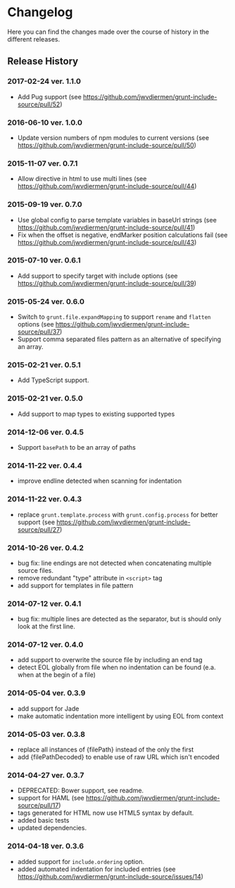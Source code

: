 # Changelog

Here you can find the changes made over the course of history in the different releases.

## Release History

### 2017-02-24 ver. 1.1.0

* Add Pug support (see https://github.com/jwvdiermen/grunt-include-source/pull/52)

### 2016-06-10 ver. 1.0.0

* Update version numbers of npm modules to current versions (see https://github.com/jwvdiermen/grunt-include-source/pull/50)

### 2015-11-07 ver. 0.7.1

* Allow directive in html to use multi lines (see https://github.com/jwvdiermen/grunt-include-source/pull/44)

### 2015-09-19 ver. 0.7.0

* Use global config to parse template variables in baseUrl strings (see https://github.com/jwvdiermen/grunt-include-source/pull/41)
* Fix when the offset is negative, endMarker position calculations fail (see https://github.com/jwvdiermen/grunt-include-source/pull/43)

### 2015-07-10 ver. 0.6.1

* Add support to specify target with include options (see https://github.com/jwvdiermen/grunt-include-source/pull/39)

### 2015-05-24 ver. 0.6.0

* Switch to `grunt.file.expandMapping` to support `rename` and `flatten` options (see https://github.com/jwvdiermen/grunt-include-source/pull/37)
* Support comma separated files pattern as an alternative of specifying an array.

### 2015-02-21 ver. 0.5.1

* Add TypeScript support.

### 2015-02-21 ver. 0.5.0

* Add support to map types to existing supported types

### 2014-12-06 ver. 0.4.5

* Support `basePath` to be an array of paths

### 2014-11-22 ver. 0.4.4

* improve endline detected when scanning for indentation

### 2014-11-22 ver. 0.4.3

* replace `grunt.template.process` with `grunt.config.process` for better support (see https://github.com/jwvdiermen/grunt-include-source/pull/27)

### 2014-10-26 ver. 0.4.2

* bug fix: line endings are not detected when concatenating multiple source files.
* remove redundant "type" attribute in `<script>` tag
* add support for templates in file pattern

### 2014-07-12 ver. 0.4.1

* bug fix: multiple lines are detected as the separator, but is should only look at the first line.

### 2014-07-12 ver. 0.4.0

* add support to overwrite the source file by including an end tag
* detect EOL globally from file when no indentation can be found (e.a. when at the begin of a file)

### 2014-05-04 ver. 0.3.9

* add support for Jade
* make automatic indentation more intelligent by using EOL from context

### 2014-05-03 ver. 0.3.8

* replace all instances of {filePath} instead of the only the first
* add {filePathDecoded} to enable use of raw URL which isn't encoded

### 2014-04-27 ver. 0.3.7

* DEPRECATED: Bower support, see readme.
* support for HAML (see https://github.com/jwvdiermen/grunt-include-source/pull/17)
* tags generated for HTML now use HTML5 syntax by default.
* added basic tests
* updated dependencies.

### 2014-04-18 ver. 0.3.6

* added support for `include.ordering` option. 
* added automated indentation for included entries (see https://github.com/jwvdiermen/grunt-include-source/issues/14)
